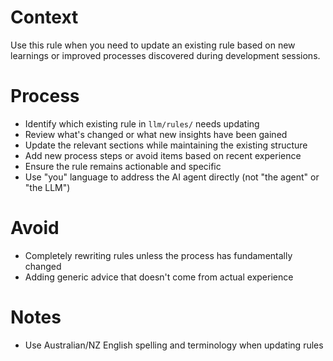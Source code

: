 # Context

Use this rule when you need to update an existing rule based on new learnings or improved processes discovered during development sessions.

# Process

- Identify which existing rule in `llm/rules/` needs updating
- Review what's changed or what new insights have been gained
- Update the relevant sections while maintaining the existing structure
- Add new process steps or avoid items based on recent experience
- Ensure the rule remains actionable and specific
- Use "you" language to address the AI agent directly (not "the agent" or "the LLM")

# Avoid

- Completely rewriting rules unless the process has fundamentally changed
- Adding generic advice that doesn't come from actual experience

# Notes

- Use Australian/NZ English spelling and terminology when updating rules
